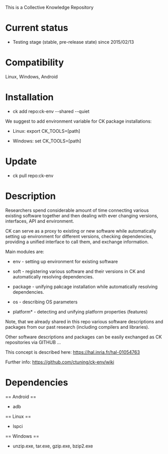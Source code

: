 This is a Collective Knowledge Repository

Current status
==============
* Testing stage (stable, pre-release state) since 2015/02/13

Compatibility
=============
Linux, Windows, Android

Installation
============
* ck add repo:ck-env --shared --quiet

We suggest to add environment variable for CK package installations:

* Linux: export CK_TOOLS=[path]

* Windows: set CK_TOOLS=[path]

Update
======
* ck pull repo:ck-env

Description
===========
Researchers spend considerable amount of time connecting various
existing software together and then dealing with ever changing
versions, interfaces, API and environment. 

CK can serve as a proxy to existing or new software while 
automatically setting up environment for different versions,
checking dependencies, providing a unified interface to call them, 
and exchange information. 

Main modules are:

* env - setting up environment for existing software

* soft - registering various software and their versions 
in CK and automatically resolving dependencies. 

* package - unifying pakcage installation while automatically
resolving dependencies. 

* os - describing OS parameters

* platform* - detecting and unifying platform properties (features)


Note, that we already shared in this repo various software descriptions 
and packages from our past research (including compilers and libraries).

Other software descriptions and packages can be easily exchanged 
as CK repositories via GITHUB ...

This concept is described here: https://hal.inria.fr/hal-01054763

Further info: https://github.com/ctuning/ck-env/wiki


Dependencies
============

== Android ==

* adb

== Linux ==

* lspci

== Windows ==

* unzip.exe, tar.exe, gzip.exe, bzip2.exe


